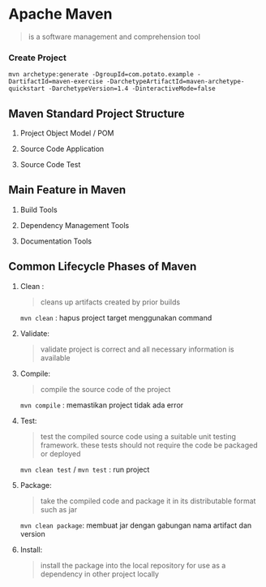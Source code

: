 # Apache Maven
> is a software management and comprehension tool

### Create Project
```
mvn archetype:generate -DgroupId=com.potato.example -DartifactId=maven-exercise -DarchetypeArtifactId=maven-archetype-quickstart -DarchetypeVersion=1.4 -DinteractiveMode=false
```

## Maven Standard Project Structure
1. Project Object Model / POM

2. Source Code Application
3. Source Code Test

## Main Feature in Maven
1. Build Tools

2. Dependency Management Tools
3. Documentation Tools 

## Common Lifecycle Phases of Maven
1. Clean : 
    > cleans up artifacts created by prior builds 
    
	```mvn clean``` : hapus project target menggunakan command
2. Validate: 
    > validate project is correct and all necessary information is available
3. Compile: 
    > compile the source code of the project 

	```mvn compile``` : memastikan project tidak ada error
4. Test: 
    > test the compiled source code using a suitable unit testing framework. these tests should not require the code be packaged or deployed 

	```mvn clean test``` / ```mvn test``` :  run project
5. Package: 
    > take the compiled code and package it in its distributable format such as jar

    ```mvn clean package```: membuat jar dengan gabungan nama artifact dan version
6. Install: 
    > install the package into the local repository for use as a dependency in other project locally
